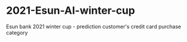# 2021-Esun-AI-winter-cup
Esun bank 2021 winter cup - prediction customer's credit card purchase category 
